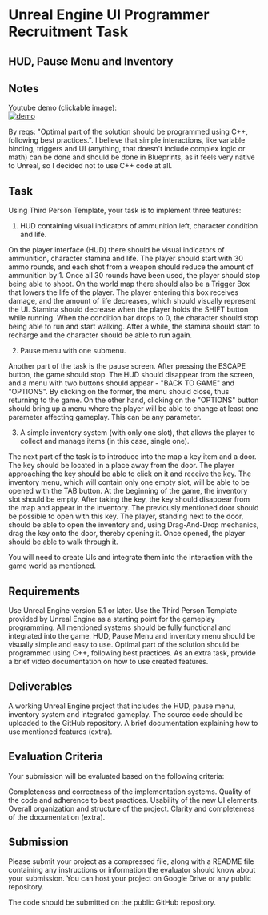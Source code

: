# Unreal Engine UI Programmer Recruitment Task
## HUD, Pause Menu and Inventory

## Notes

Youtube demo (clickable image):  
[![demo](https://img.youtube.com/vi/_ejd96j9RGc/0.jpg)](https://www.youtube.com/watch?v=_ejd96j9RGc)  


By reqs: "Optimal part of the solution should be programmed using C++, following best practices.". I believe that simple interactions, like variable binding, triggers and UI (anything, that doesn't include complex logic or math) can be done and should be done in Blueprints, as it feels very native to Unreal, so I decided not to use C++ code at all. 


## Task
Using Third Person Template, your task is to implement three features:

1. HUD containing visual indicators of ammunition left, character condition and life.

On the player interface (HUD) there should be visual indicators of ammunition, character stamina and life.
The player should start with 30 ammo rounds, and each shot from a weapon should reduce the amount of ammunition by 1. Once all 30 rounds have been used, the player should stop being able to shoot.
On the world map there should also be a Trigger Box that lowers the life of the player. The player entering this box receives damage, and the amount of life decreases, which should visually represent the UI.
Stamina should decrease when the player holds the SHIFT button while running. When the condition bar drops to 0, the character should stop being able to run and start walking. After a while, the stamina should start to recharge and the character should be able to run again.

2. Pause menu with one submenu.

Another part of the task is the pause screen. After pressing the ESCAPE button, the game should stop. The HUD should disappear from the screen, and a menu with two buttons should appear - "BACK TO GAME" and "OPTIONS".
By clicking on the former, the menu should close, thus returning to the game.
On the other hand, clicking on the "OPTIONS" button should bring up a menu where the player will be able to change at least one parameter affecting gameplay. This can be any parameter.

3. A simple inventory system (with only one slot), that allows the player to collect and manage items (in this case, single one).

The next part of the task is to introduce into the map a key item and a door. The key should be located in a place away from the door. The player approaching the key should be able to click on it and receive the key.
The inventory menu, which will contain only one empty slot, will be able to be opened with the TAB button. At the beginning of the game, the inventory slot should be empty. After taking the key, the key should disappear from the map and appear in the inventory. The previously mentioned door should be possible to open with this key.
The player, standing next to the door, should be able to open the inventory and, using Drag-And-Drop mechanics, drag the key onto the door, thereby opening it. Once opened, the player should be able to walk through it.

You will need to create UIs and integrate them into the interaction with the game world as mentioned.

## Requirements

Use Unreal Engine version 5.1 or later.
Use the Third Person Template provided by Unreal Engine as a starting point for the gameplay programming.
All mentioned systems should be fully functional and integrated into the game.
HUD, Pause Menu and inventory menu should be visually simple and easy to use.
Optimal part of the solution should be programmed using C++, following best practices.
As an extra task, provide a brief video documentation on how to use created features.


## Deliverables

A working Unreal Engine project that includes the HUD, pause menu, inventory system and integrated gameplay.
The source code should be uploaded to the GitHub repository.
A brief documentation explaining how to use mentioned features (extra).

## Evaluation Criteria
Your submission will be evaluated based on the following criteria:

Completeness and correctness of the implementation systems.
Quality of the code and adherence to best practices.
Usability of the new UI elements.
Overall organization and structure of the project.
Clarity and completeness of the documentation (extra).

## Submission

Please submit your project as a compressed file, along with a README file containing any instructions or information the evaluator should know about your submission. You can host your project on Google Drive or any public repository.

The code should be submitted on the public GitHub repository.
